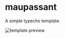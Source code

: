maupassant
==========

A simple typecho template.

![template preview](https://cqplew.by3302.livefilestore.com/y2p8TlVOHNe9lgDx9-kUwzs2XfofegWXbwYzvzJzo6s00hbV_nOxSc32UB-6jat9mi4QLuJKG0A4aGyFsSXNScpLhJg8DqkrPVt-R3aQs0ntNA/Maupassant.png "Maupassant template preview")
